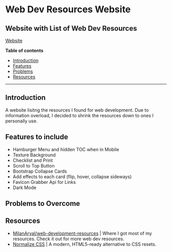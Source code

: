 # Web Dev Resources Website 

## Website with List of Web Dev Resources

[Website](https://tiger-fish.github.io/web-dev-resources/) 

**Table of contents**

 * [Introduction](#introduction)
 * [Features](#features-to-include)
 * [Problems](#problems-to-overcome)
 * [Resources](#resources)
   
---

## Introduction

A website lisitng the resources I found for web development. Due to information overload, I decided to shrink the resources down to ones I personally use. 

## Features to include
 * Hamburger Menu and hidden TOC when in Mobile
 * Texture Background
 * Checklist and Print
 * Scroll to Top Button
 * Bootstrap Collapse Cards
 * Add effects to each card (flip, hover, collapse sideways)
 * Favicon Grabber Api for Links
 * Dark Mode

## Problems to Overcome


## Resources
 * [MilanAryal/web-development-resources](https://github.com/MilanAryal/web-development-resources) | Where I got most of my resources. Check it out for more web dev resources.
 * [Normalize CSS](https://necolas.github.io/normalize.css/) | A modern, HTML5-ready alternative to CSS resets. 


